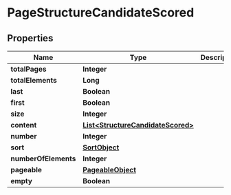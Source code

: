 

# PageStructureCandidateScored


## Properties

| Name | Type | Description | Notes |
|------------ | ------------- | ------------- | -------------|
|**totalPages** | **Integer** |  |  [optional] |
|**totalElements** | **Long** |  |  [optional] |
|**last** | **Boolean** |  |  [optional] |
|**first** | **Boolean** |  |  [optional] |
|**size** | **Integer** |  |  [optional] |
|**content** | [**List&lt;StructureCandidateScored&gt;**](StructureCandidateScored.md) |  |  [optional] |
|**number** | **Integer** |  |  [optional] |
|**sort** | [**SortObject**](SortObject.md) |  |  [optional] |
|**numberOfElements** | **Integer** |  |  [optional] |
|**pageable** | [**PageableObject**](PageableObject.md) |  |  [optional] |
|**empty** | **Boolean** |  |  [optional] |



